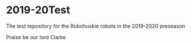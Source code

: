 # 2019-20Test
The test repository for the Robohuskie robots in the 2019-2020 preseason 

Praise be our lord Clarke  
